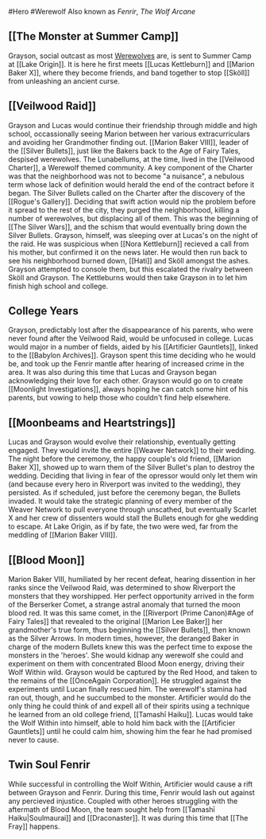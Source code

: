 #Hero #Werewolf
Also known as *Fenrir*, *The Wolf Arcane*

## [[The Monster at Summer Camp]]
Grayson, social outcast as most [Werewolves](Werewolf) are, is sent to Summer Camp at [[Lake Origin]]. It is here he first meets [[Lucas Kettleburn]] and [[Marion Baker X]], where they become friends, and band together to stop [[Sköll]] from unleashing an ancient curse.

## [[Veilwood Raid]]
Grayson and Lucas would continue their friendship through middle and high school, occassionally seeing Marion between her various extracurriculars and avoiding her Grandmother finding out. [[Marion Baker VIII]], leader of the [[Silver Bullets]], just like the Bakers back to the Age of Fairy Tales, despised werewolves.
The Lunabellums, at the time, lived in the [[Veilwood Charter]], a Werewolf themed community. A key component of the Charter was that the neighborhood was not to become "a nuisance", a nebulous term whose lack of definition would herald the end of the contract before it began. 
The Silver Bullets called on the Charter after the discovery of the [[Rogue's Gallery]]. Deciding that swift action would nip the problem before it spread to the rest of the city, they purged the neighborhood, killing a number of werewolves, but displacing all of them. This was the beginning of [[The Silver Wars]], and the schism that would eventually bring down the Silver Bullets.
Grayson, himself, was sleeping over at Lucas's on the night of the raid. He was suspicious when [[Nora Kettleburn]] recieved a call from his mother, but confirmed it on the news later. He would then run back to see his neighborhood burned down, [[Hati]] and Sköll amongst the ashes. Grayson attempted to console them, but this escalated the rivalry between Sköll and Grayson. The Kettleburns would then take Grayson in to let him finish high school and college.

## College Years
Grayson, predictably lost after the disappearance of his parents, who were never found after the Veilwood Raid, would be unfocused in college. Lucas would major in a number of fields, aided by his [[Artificier Gauntlets]], linked to the [[Babylon Archives]]. Grayson spent this time deciding who he would be, and took up the Fenrir mantle after hearing of increased crime in the area. It was also during this time that Lucas and Grayson began acknowledging their love for each other.
Grayson would go on to create [[Moonlight Investigations]], always hoping he can catch some hint of his parents, but vowing to help those who couldn't find help elsewhere.

## [[Moonbeams and Heartstrings]]
Lucas and Grayson would evolve their relationship, eventually getting engaged. They would invite the entire [[Weaver Network]] to their wedding.
The night before the ceremony, the happy couple's old friend, [[Marion Baker X]], showed up to warn them of the Silver Bullet's plan to destroy the wedding. Deciding that living in fear of the opressor would only let them win (and because every hero in Riverport was invited to the wedding), they persisted.
As if scheduled, just before the ceremony began, the Bullets invaded. It would take the strategic planning of every member of the Weaver Network to pull everyone through unscathed, but eventually Scarlet X and her crew of dissenters would stall the Bullets enough for ghe wedding to escape.
At Lake Origin, as if by fate, the two were wed, far from the meddling of [[Marion Baker VIII]].

## [[Blood Moon]]
Marion Baker VIII, humiliated by her recent defeat, hearing dissention in her ranks since the Veilwood Raid, was determined to show Riverport the monsters that they worshipped. Her perfect opportunity arrived in the form of the Berserker Comet, a strange astral anomaly that turned the moon blood red. It was this same comet, in the [[Riverport (Prime Canon)#Age of Fairy Tales]] that revealed to the original [[Marion Lee Baker]] her grandmother's true form, thus beginning the [[Silver Bullets]], then known as the Silver Arrows.
In modern times, however, the deranged Baker in charge of the modern Bullets knew this was the perfect time to expose the monsters in the 'heroes'.
She would kidnap any werewolf she could and experiment on them with concentrated Blood Moon energy, driving their Wolf Within wild. Grayson would be captured by the Red Hood, and taken to the remains of the [[OnceAgain Corporation]]. He struggled against the experiments until Lucan finally rescued him. The werewolf's stamina had ran out, though, and he succumbed to the monster.
Artificier would do the only thing he could think of and expell all of their spirits using a technique he learned from an old college friend, [[Tamashī Haiku]]. Lucas would take the Wolf Within into himself, able to hold him back with the [[Artificier Gauntlets]] until he could calm him, showing him the fear he had promised never to cause.

## Twin Soul Fenrir
While successful in controlling the Wolf Within, Artificier would cause a rift between Grayson and Fenrir. During this time, Fenrir would lash out against any percieved injustice. Coupled with other heroes struggling with the aftermath of Blood Moon, the team sought help from [[Tamashī Haiku|Soulmaurai]] and [[Draconaster]]. It was during this time that [[The Fray]] happens.

